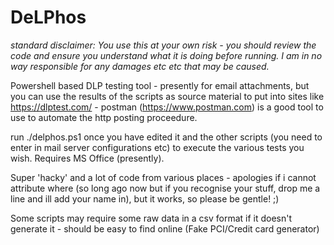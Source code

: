 # DeLPhos

*standard disclaimer: You use this at your own risk - you should review the code and ensure you understand what it is doing before running. I am in no way responsible for any damages etc etc that may be caused.*

Powershell based DLP testing tool - presently for email attachments, but you can use the results of the scripts as source material to put into sites like https://dlptest.com/ - postman (https://www.postman.com) is a good tool to use to automate the http posting proceedure.

run ./delphos.ps1 once you have edited it and the other scripts (you need to enter in mail server configurations etc) to execute the various tests you wish. Requires MS Office (presently).

Super 'hacky' and a lot of code from various places - apologies if i cannot attribute where (so long ago now but if you recognise your stuff, drop me a line and ill add your name in), but it works, so please be gentle! ;) 

Some scripts may require some raw data in a csv format if it doesn't generate it - should be easy to find online (Fake PCI/Credit card generator)
